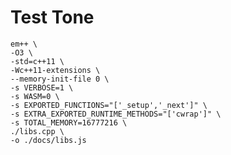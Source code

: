 # Test Tone

	em++ \
	-O3 \
	-std=c++11 \
	-Wc++11-extensions \
	--memory-init-file 0 \
	-s VERBOSE=1 \
	-s WASM=0 \
	-s EXPORTED_FUNCTIONS="['_setup','_next']" \
	-s EXTRA_EXPORTED_RUNTIME_METHODS="['cwrap']" \
	-s TOTAL_MEMORY=16777216 \
	./libs.cpp \
	-o ./docs/libs.js
